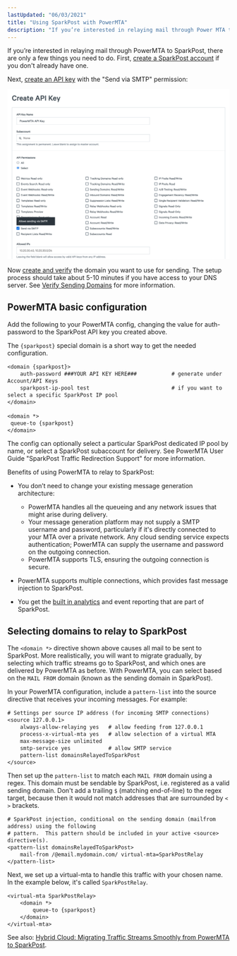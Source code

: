 ```yaml
---
lastUpdated: "06/03/2021"
title: "Using SparkPost with PowerMTA"
description: "If you’re interested in relaying mail through Power MTA to Spark Post there are only a few things you need to do First create a Spark Post account if you don't already have one Next create an API key with the Send via SMTP permission Now create and verify the..."
---
```


If you’re interested in relaying mail through PowerMTA to SparkPost, there are only a few things you need to do. First, [create a SparkPost account](https://app.sparkpost.com/join) if you don't already have one.

Next, [create an API key](https://app.sparkpost.com/account/credentials) with the "Send via SMTP" permission:

![](media/power-mta/create-api-key.png)

Now [create and verify](https://app.sparkpost.com/account/sending-domains) the domain you want to use for sending. The setup process should take about 5-10 minutes if you have access to your DNS server. See [Verify Sending Domains](https://www.sparkpost.com/docs/getting-started/getting-started-sparkpost/#step-2-verifying-domain-ownership) for more information.


## PowerMTA basic configuration

Add the following to your PowerMTA config, changing the value for auth-password to the SparkPost API key you created above.

The `{sparkpost}` special domain is a short way to get the needed configuration.

```
<domain {sparkpost}>
    auth-password ###YOUR API KEY HERE###           # generate under Account/API Keys
    sparkpost-ip-pool test                          # if you want to select a specific SparkPost IP pool
</domain>

<domain *>
 queue-to {sparkpost}
</domain>
```

The config can optionally select a particular SparkPost dedicated IP pool by name, or select a SparkPost subaccount for delivery. See PowerMTA User Guide "SparkPost Traffic Redirection Support" for more information.


Benefits of using PowerMTA to relay to SparkPost:
* You don’t need to change your existing message generation architecture:
    * PowerMTA handles all the queueing and any network issues that might arise during delivery.
    * Your message generation platform may not supply a SMTP username and password, particularly if it's directly connected to your MTA over a private network. Any cloud sending service expects authentication; PowerMTA can supply the username and password on the outgoing connection.
    * PowerMTA supports TLS, ensuring the outgoing connection is secure.

* PowerMTA supports multiple connections, which provides fast message injection to SparkPost.

* You get the [built in analytics](https://app.sparkpost.com/reports/summary) and event reporting that are part of SparkPost.

## Selecting domains to relay to SparkPost

The `<domain *>` directive shown above causes all mail to be sent to SparkPost. More realistically, you will want to migrate gradually, by selecting which traffic streams go to SparkPost, and which ones are delivered by PowerMTA as before. With PowerMTA, you can select based on the `MAIL FROM` domain (known as the sending domain in SparkPost).

In your PowerMTA configuration, include a `pattern-list` into the source directive that receives your incoming messages.  For example:

```
# Settings per source IP address (for incoming SMTP connections)
<source 127.0.0.1>
    always-allow-relaying yes   # allow feeding from 127.0.0.1
    process-x-virtual-mta yes   # allow selection of a virtual MTA
    max-message-size unlimited
    smtp-service yes            # allow SMTP service
    pattern-list domainsRelayedToSparkPost
</source>
```

Then set up the `pattern-list` to match each `MAIL FROM` domain using a regex. This domain must be sendable by SparkPost, i.e. registered as a valid sending domain. Don't add a trailing `$` (matching end-of-line) to the regex target, because then it would not match addresses that are surrounded by `<` `>` brackets.

```
# SparkPost injection, conditional on the sending domain (mailfrom address) using the following
# pattern.  This pattern should be included in your active <source> directive(s).
<pattern-list domainsRelayedToSparkPost>
    mail-from /@email.mydomain.com/ virtual-mta=SparkPostRelay
</pattern-list>
```

Next, we set up a virtual-mta to handle this traffic with your chosen name. In the example below, it's called `SparkPostRelay`.

```
<virtual-mta SparkPostRelay>
    <domain *>
        queue-to {sparkpost}
    </domain>
</virtual-mta>
```

See also: [Hybrid Cloud: Migrating Traffic Streams Smoothly from PowerMTA to SparkPost](https://www.sparkpost.com/blog/hybrid-cloud-migrating-traffic-streams-smoothly-from-powermta-to-sparkpost/).